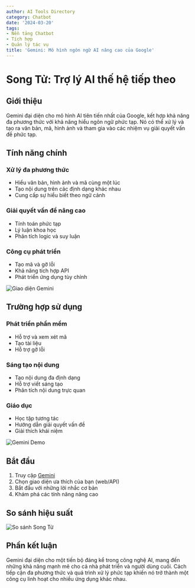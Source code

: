 ```yaml
---
author: AI Tools Directory
category: Chatbot
date: '2024-03-20'
tags:
- Nền tảng Chatbot
- Tích hợp
- Quản lý tác vụ
title: 'Gemini: Mô hình ngôn ngữ AI nâng cao của Google'
---
```


# Song Tử: Trợ lý AI thế hệ tiếp theo

## Giới thiệu

Gemini đại diện cho mô hình AI tiên tiến nhất của Google, kết hợp khả năng đa phương thức với khả năng hiểu ngôn ngữ phức tạp. Nó có thể xử lý và tạo ra văn bản, mã, hình ảnh và tham gia vào các nhiệm vụ giải quyết vấn đề phức tạp.

## Tính năng chính

### Xử lý đa phương thức
- Hiểu văn bản, hình ảnh và mã cùng một lúc
- Tạo nội dung trên các định dạng khác nhau
- Cung cấp sự hiểu biết theo ngữ cảnh

### Giải quyết vấn đề nâng cao
- Tính toán phức tạp
- Lý luận khoa học
- Phân tích logic và suy luận

### Công cụ phát triển
- Tạo mã và gỡ lỗi
- Khả năng tích hợp API
- Phát triển ứng dụng tùy chỉnh

![Giao diện Gemini](/imgs/gemini/interface.jpg)

## Trường hợp sử dụng

### Phát triển phần mềm
- Hỗ trợ và xem xét mã
- Tạo tài liệu
- Hỗ trợ gỡ lỗi

### Sáng tạo nội dung
- Tạo nội dung đa định dạng
- Hỗ trợ viết sáng tạo
- Phân tích nội dung trực quan

### Giáo dục
- Học tập tương tác
- Hướng dẫn giải quyết vấn đề
- Giải thích khái niệm

![Gemini Demo](/imgs/gemini/demo.jpg)

## Bắt đầu

1. Truy cập [Gemini](https://gemini.google.com)
2. Chọn giao diện ưa thích của bạn (web/API)
3. Bắt đầu với những lời nhắc cơ bản
4. Khám phá các tính năng nâng cao

## So sánh hiệu suất

![So sánh Song Tử](/imgs/gemini/comparison.jpg)

## Phần kết luận

Gemini đại diện cho một tiến bộ đáng kể trong công nghệ AI, mang đến những khả năng mạnh mẽ cho cả nhà phát triển và người dùng cuối. Cách tiếp cận đa phương thức và quá trình xử lý phức tạp khiến nó trở thành một công cụ linh hoạt cho nhiều ứng dụng khác nhau.